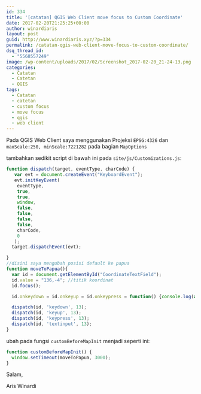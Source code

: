 ```yaml
---
id: 334
title: '[catatan] QGIS Web Client move focus to Custom Coordinate'
date: 2017-02-20T21:25:25+00:00
author: winardiaris
layout: post
guid: http://www.winardiaris.xyz/?p=334
permalink: /catatan-qgis-web-client-move-focus-to-custom-coordinate/
dsq_thread_id:
  - "5568557249"
image: /wp-content/uploads/2017/02/Screenshot_2017-02-20_21-24-13.png
categories:
  - Catatan
  - Catetan
  - QGIS
tags:
  - Catatan
  - catetan
  - custom focus
  - move focus
  - qgis
  - web client
---
```

Pada QGIS Web Client saya menggunakan Projeksi `EPSG:4326` dan `maxScale:250, minScale:7221282` pada bagian `MapOptions`

tambahkan sedikit script di bawah ini pada `site/js/Customizations.js`:

```js
function dispatch(target, eventType, charCode) {
   var evt = document.createEvent("KeyboardEvent");
   evt.initKeyEvent(
    eventType,
    true,
    true,
    window,
    false,
    false,
    false,
    false,
    charCode,
    0
   );
  target.dispatchEvent(evt);

}
//disini saya mengubah posisi default ke papua
function moveToPapua(){
  var id = document.getElementById("CoordinateTextField");
  id.value = "136,-4"; //titik koordinat
  id.focus();

  id.onkeydown = id.onkeyup = id.onkeypress = function() {console.log(arguments)}

  dispatch(id, 'keydown', 13);
  dispatch(id, 'keyup', 13);
  dispatch(id, 'keypress', 13);
  dispatch(id, 'textinput', 13);
}
```

ubah pada fungsi `customBeforeMapInit` menjadi seperti ini:

```js
function customBeforeMapInit() {
  window.setTimeout(moveToPapua, 3000);
}
```

Salam,

Aris Winardi